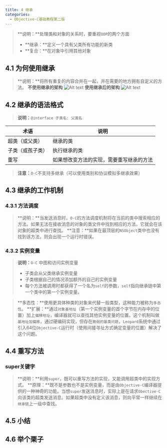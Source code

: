 ```yaml
---
title: 4 继承
categories:
  - Objective-C基础教程第二版
---
```


>**说明：**处理类和对象的关系时，要重视`OOP`的两个方面
>+ **继承：**定义一个具有父类所有功能的新类
>+ **复合：**在对象中引用其他对象

## 4.1 为何使用继承
>**说明：**将所有重复的内容合并在一起，并在需要的地方拥有自定义的方法。
>**不使用继承的架构**
>![Alt text](http://cdn.mengqingshen.com/img/%E5%B1%8F%E5%B9%95%E5%BF%AB%E7%85%A7%202016-01-02%20%E4%B8%8B%E5%8D%887.34.10.png)
>**使用继承后的架构**
>![Alt text](http://cdn.mengqingshen.com/img/%E5%B1%8F%E5%B9%95%E5%BF%AB%E7%85%A7%202016-01-02%20%E4%B8%8B%E5%8D%887.35.04.png)

## 4.2 继承的语法格式
>**说明：**`@interface 子类名: 父类名`

|术语|说明|
|-|-|
|超类（或父类）|继承的类|
|子类（或孩子类）|执行继承的类|
|重写|如果想改变方法的实现，需要重写继承的方法|

>**注意：**`O-C`不支持多继承（可以使用类别和协议模拟多继承效果）

## 4.3 继承的工作机制

### 4.3.1 方法调度
>**说明：**当发送消息时，`O-C`的方法调度机制将在当前的类中搜索相应的方法。如果无法在接收消息的对象的类文件中找到相应的方法，它就会在该对象的超类中进行查找。
>**注意：**如果在最顶层的`NSObject`类中也没有找到该方法，则会出现一个运行时错误。

### 4.3.2 实例变量
>**说明：**`O-C` 中图和访问实例变量
>+ 子类会从父类继承实例变量
>+ 子类根据自己的情况添加额外的自己的实例变量
>+ 每个方法被调用时都获得了一个名为`self`的参数，`self`指向继承链中第一个类中的第一个实例变量。

>**多态性：**使用更具体种类的对象来代替一般类型，这种能力被称为`多态性`。
>**扩展：**通过`对象基地址`（第一个实例变量的首个字节在内存中的位置）加上`偏移地址`，编译器就可以查找其他实例变量的位置。这个机制叫做`基地址加偏移`，通过硬编码实现，但存在`脆弱的基类问题`，`Leopard`系统中通过引入64位`Objective-C`运行时（使用间接寻址方式确定变量的位置）解决了这个问题。

## 4.4 重写方法

### super关键字
>**说明：**利用`super`，既可以重写方法的实现，又能调用超类中的实现方式。
>**原理：**既不是参数也不是实例变量，而是由`Objective-C`编译器提供的一种神奇的功能。当想`super`发送消息时，实际上是在请求`Obective-C`向该类的超类发送消息。如果超类中没有定义该消息，则向平常一样继续在`继承链`上一级中查找。

## 4.5 小结

## 4.6 举个栗子

```objective-c

```



